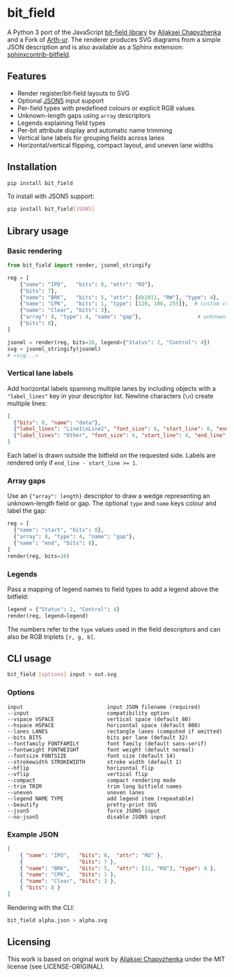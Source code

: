 # bit_field

A Python 3 port of the JavaScript [bit-field library](https://github.com/drom/bitfield/) by [Aliaksei Chapyzhenka](https://github.com/drom)
and a Fork of [Arth-ur](https://github.com/Arth-ur/bitfield). 
The renderer produces SVG diagrams from a simple JSON description and is also
available as a Sphinx extension: [sphinxcontrib-bitfield](https://github.com/Arth-ur/sphinxcontrib-bitfield).

## Features

* Render register/bit‑field layouts to SVG
* Optional [JSON5](https://json5.org/) input support
* Per-field types with predefined colours or explicit RGB values
* Unknown-length gaps using `array` descriptors
* Legends explaining field types
* Per-bit attribute display and automatic name trimming
* Vertical lane labels for grouping fields across lanes
* Horizontal/vertical flipping, compact layout, and uneven lane widths

## Installation

```sh
pip install bit_field
```

To install with JSON5 support:

```sh
pip install bit_field[JSON5]
```

## Library usage

### Basic rendering

```python
from bit_field import render, jsonml_stringify

reg = [
    {"name": "IPO",   "bits": 8, "attr": "RO"},
    {"bits": 7},
    {"name": "BRK",   "bits": 5, "attr": [0b1011, "RW"], "type": 4},
    {"name": "CPK",   "bits": 1, "type": [120, 180, 255]},  # custom colour
    {"name": "Clear", "bits": 3},
    {"array": 8, "type": 4, "name": "gap"},                  # unknown-length field
    {"bits": 8},
]

jsonml = render(reg, bits=16, legend={"Status": 2, "Control": 4})
svg = jsonml_stringify(jsonml)
# <svg...>
```

### Vertical lane labels

Add horizontal labels spanning multiple lanes by including objects with a
`"label_lines"` key in your descriptor list. Newline characters (`\n`) create
multiple lines:

```json
[
  {"bits": 8, "name": "data"},
  {"label_lines": "Line1\nLine2", "font_size": 6, "start_line": 0, "end_line": 3, "layout": "right"},
  {"label_lines": "Other", "font_size": 6, "start_line": 4, "end_line": 7, "layout": "right"}
]
```

Each label is drawn outside the bitfield on the requested side. Labels are
rendered only if `end_line - start_line >= 1`.

### Array gaps

Use an `{"array": length}` descriptor to draw a wedge representing an
unknown-length field or gap. The optional `type` and `name` keys colour and
label the gap:

```python
reg = [
  {"name": "start", "bits": 8},
  {"array": 8, "type": 4, "name": "gap"},
  {"name": "end", "bits": 8},
]
render(reg, bits=16)
```

### Legends

Pass a mapping of legend names to field types to add a legend above the
bitfield:

```python
legend = {"Status": 2, "Control": 4}
render(reg, legend=legend)
```

The numbers refer to the `type` values used in the field descriptors and can
also be RGB triplets `[r, g, b]`.

## CLI usage

```sh
bit_field [options] input > out.svg
```

### Options

```
input                           input JSON filename (required)
--input                         compatibility option
--vspace VSPACE                 vertical space (default 80)
--hspace HSPACE                 horizontal space (default 800)
--lanes LANES                   rectangle lanes (computed if omitted)
--bits BITS                     bits per lane (default 32)
--fontfamily FONTFAMILY         font family (default sans-serif)
--fontweight FONTWEIGHT         font weight (default normal)
--fontsize FONTSIZE             font size (default 14)
--strokewidth STROKEWIDTH       stroke width (default 1)
--hflip                         horizontal flip
--vflip                         vertical flip
--compact                       compact rendering mode
--trim TRIM                     trim long bitfield names
--uneven                        uneven lanes
--legend NAME TYPE              add legend item (repeatable)
--beautify                      pretty-print SVG
--json5                         force JSON5 input
--no-json5                      disable JSON5 input
```

### Example JSON

```json
[
    { "name": "IPO",   "bits": 8,  "attr": "RO" },
    {                  "bits": 7 },
    { "name": "BRK",   "bits": 5,  "attr": [11, "RO"], "type": 4 },
    { "name": "CPK",   "bits": 1 },
    { "name": "Clear", "bits": 3 },
    { "bits": 8 }
]
```

Rendering with the CLI:

```sh
bit_field alpha.json > alpha.svg
```

## Licensing

This work is based on original work by [Aliaksei Chapyzhenka](https://github.com/drom) under the MIT license (see LICENSE-ORIGINAL).
